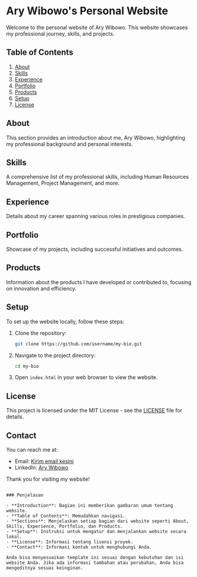 # Ary Wibowo's Personal Website

Welcome to the personal website of Ary Wibowo. This website showcases my professional journey, skills, and projects.

## Table of Contents

1. [About](#about)
2. [Skills](#skills)
3. [Experience](#experience)
4. [Portfolio](#portfolio)
5. [Products](#products)
6. [Setup](#setup)
7. [License](#license)

## About

This section provides an introduction about me, Ary Wibowo, highlighting my professional background and personal interests.

## Skills

A comprehensive list of my professional skills, including Human Resources Management, Project Management, and more.

## Experience

Details about my career spanning various roles in prestigious companies.

## Portfolio

Showcase of my projects, including successful initiatives and outcomes.

## Products

Information about the products I have developed or contributed to, focusing on innovation and efficiency.

## Setup

To set up the website locally, follow these steps:

1. Clone the repository:
   ```sh
   git clone https://github.com/username/my-bio.git
   ```
2. Navigate to the project directory:
   ```sh
   cd my-bio
   ```
3. Open `index.html` in your web browser to view the website.

## License

This project is licensed under the MIT License - see the [LICENSE](LICENSE) file for details.

## Contact

You can reach me at:
- Email: [Kirim email kesini](mailto:ztquality@gmail.com)
- LinkedIn: [Ary Wibowo](https://www.linkedin.com/in/boworesearch/)

Thank you for visiting my website!
```

### Penjelasan

- **Introduction**: Bagian ini memberikan gambaran umum tentang website.
- **Table of Contents**: Memudahkan navigasi.
- **Sections**: Menjelaskan setiap bagian dari website seperti About, Skills, Experience, Portfolio, dan Products.
- **Setup**: Instruksi untuk mengatur dan menjalankan website secara lokal.
- **License**: Informasi tentang lisensi proyek.
- **Contact**: Informasi kontak untuk menghubungi Anda.

Anda bisa menyesuaikan template ini sesuai dengan kebutuhan dan isi website Anda. Jika ada informasi tambahan atau perubahan, Anda bisa mengeditnya sesuai keinginan.
